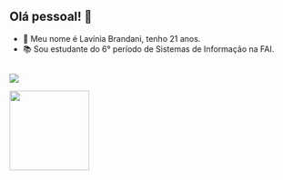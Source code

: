 ## Olá pessoal! 👋</br>
 
- 👋 Meu nome é Lavínia Brandani, tenho 21 anos.
- 📚 Sou estudante do 6° período de Sistemas de Informação na FAI.

##
 <a href="http://linkedin.com/in/lavínia-brandani-ab780382" target="_blank"><img src="https://img.shields.io/badge/-LinkedIn-%230077B5?style=for-the-badge&logo=linkedin&logoColor=white" target="_blank"></a></div>
</div>

<div>
  <a href="https://github.com/LaviniaRodriguesBT">
   <img height="140em" src="https://github-readme-stats.vercel.app/api/top-langs/?username=LaviniaRodriguesBT&layout=compact&langs_count=7&theme=cobalt"/>
  </br>
</div>
